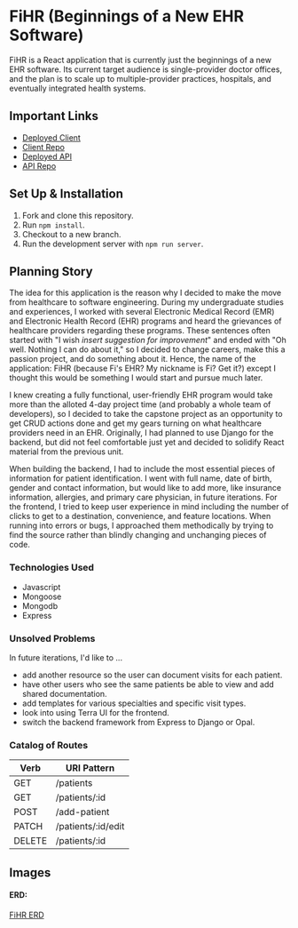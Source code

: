 # FiHR (Beginnings of a New EHR Software)

FiHR is a React application that is currently just the beginnings of a new EHR software. Its current target audience is single-provider doctor offices, and the plan is to scale up to multiple-provider practices, hospitals, and eventually integrated health systems.

## Important Links

- [Deployed Client](https://fionabeatricewong.github.io/fihr-client)
- [Client Repo](https://github.com/fionabeatricewong/fihr-client)
- [Deployed API](https://immense-ocean-38958.herokuapp.com/)
- [API Repo](https://github.com/fionabeatricewong/fihr-api)

## Set Up & Installation
1. Fork and clone this repository.
2. Run ```npm install```.
3. Checkout to a new branch.
4. Run the development server with ```npm run server```.

## Planning Story

The idea for this application is the reason why I decided to make the move from healthcare to software engineering. During my undergraduate studies and experiences, I worked with several Electronic Medical Record (EMR) and Electronic Health Record (EHR) programs and heard the grievances of healthcare providers regarding these programs. These sentences often started with "I wish *insert suggestion for improvement*" and ended with "Oh well. Nothing I can do about it," so I decided to change careers, make this a passion project, and do something about it. Hence, the name of the application: FiHR (because Fi's EHR? My nickname is Fi? Get it?) except I thought this would be something I would start and pursue much later.

I knew creating a fully functional, user-friendly EHR program would take more than the alloted 4-day project time (and probably a whole team of developers), so I decided to take the capstone project as an opportunity to get CRUD actions done and get my gears turning on what healthcare providers need in an EHR. Originally, I had planned to use Django for the backend, but did not feel comfortable just yet and decided to solidify React material from the previous unit.

When building the backend, I had to include the most essential pieces of information for patient identification. I went with full name, date of birth, gender and contact information, but would like to add more, like insurance information, allergies, and primary care physician, in future iterations. For the frontend, I tried to keep user experience in mind including the number of clicks to get to a destination, convenience, and feature locations. When running into errors or bugs, I approached them methodically by trying to find the source rather than blindly changing and unchanging pieces of code.

### Technologies Used

- Javascript
- Mongoose
- Mongodb
- Express

### Unsolved Problems

In future iterations, I'd like to ...

- add another resource so the user can document visits for each patient.
- have other users who see the same patients be able to view and add shared documentation.
- add templates for various specialties and specific visit types.
- look into using Terra UI for the frontend.
- switch the backend framework from Express to Django or Opal.

### Catalog of Routes

Verb         |	URI Pattern
------------ | -------------
GET | /patients
GET | /patients/:id
POST | /add-patient
PATCH | /patients/:id/edit
DELETE | /patients/:id

## Images

#### ERD:
[FiHR ERD](https://imgur.com/9cfUivZ)
